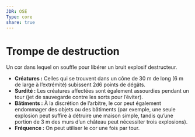 ```yaml
---
JDR: OSE
Type: core
share: true
---
```

# Trompe de destruction

Un cor dans lequel on souffle pour libérer un bruit explosif destructeur.

- **Créatures :** Celles qui se trouvent dans un cône de 30 m de long (6 m de large à l’extrémité) subissent 2d6 points de dégâts.
- **Surdité :** Les créatures affectées sont également assourdies pendant un tour (jet de sauvegarde contre les sorts pour l’éviter).
- **Bâtiments :** À la discrétion de l’arbitre, le cor peut également endommager des objets ou des bâtiments (par exemple, une seule explosion peut suffire à détruire une maison simple, tandis qu’une portion de 3 m des murs d’un château peut nécessiter trois explosions).
- **Fréquence :** On peut utiliser le cor une fois par tour.